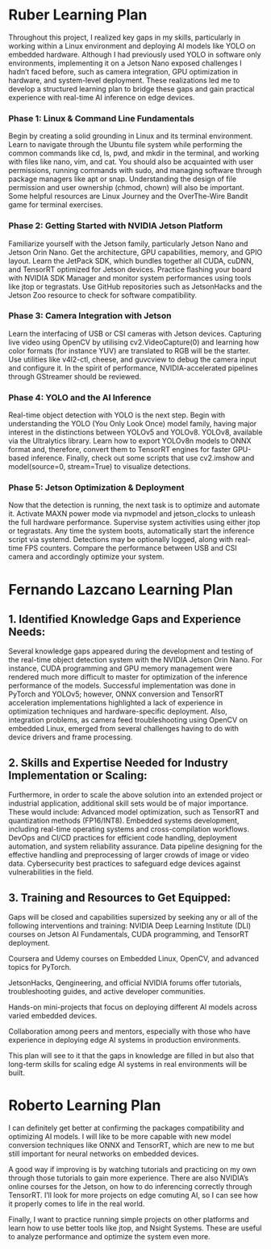 # Ruber Learning Plan

Throughout this project, I realized key gaps in my skills, particularly in working within a Linux environment and deploying AI models like YOLO on embedded hardware. Although I had previously used YOLO in software only environments, implementing it on a Jetson Nano exposed challenges I hadn’t faced before, such as camera integration, GPU optimization in hardware, and system-level deployment. These realizations led me to develop a structured learning plan to bridge these gaps and gain practical experience with real-time AI inference on edge devices.


### Phase 1: Linux & Command Line Fundamentals

Begin by creating a solid grounding in Linux and its terminal environment. Learn to navigate through the Ubuntu file system while performing the common commands like cd, ls, pwd, and mkdir in the terminal,
and working with files like nano, vim, and cat. You should also be acquainted with user permissions, running commands with sudo, and managing software through package managers like apt or snap.
Understanding the design of file permission and user ownership (chmod, chown) will also be important. Some helpful resources are Linux Journey and the OverThe-Wire Bandit game for terminal exercises. 

### Phase 2: Getting Started with NVIDIA Jetson Platform

Familiarize yourself with the Jetson family, particularly Jetson Nano and Jetson Orin Nano. Get the architecture, GPU capabilities, memory, and GPIO layout. Learn the JetPack SDK, which bundles together all CUDA,
cuDNN, and TensorRT optimized for Jetson devices. Practice flashing your board with NVIDIA SDK Manager and monitor system performances using tools like jtop or tegrastats.
Use GitHub repositories such as JetsonHacks and the Jetson Zoo resource to check for software compatibility.

### Phase 3: Camera Integration with Jetson

Learn the interfacing of USB or CSI cameras with Jetson devices. Capturing live video using OpenCV by utilising cv2.VideoCapture(0) and learning how color formats (for instance YUV) are translated to RGB
will be the starter. Use utilities like v4l2-ctl, cheese, and guvcview to debug the camera input and configure it. In the spirit of performance, NVIDIA-accelerated pipelines through GStreamer should be reviewed. 

### Phase 4: YOLO and the AI Inference

Real-time object detection with YOLO is the next step. Begin with understanding the YOLO (You Only Look Once) model family, having major interest in the distinctions between YOLOv5 and YOLOv8. YOLOv8,
available via the Ultralytics library. Learn how to export YOLOv8n models to ONNX format and, therefore, convert them to TensorRT engines 
for faster GPU-based inference. Finally, check out some scripts that use cv2.imshow and model(source=0, stream=True) to visualize detections.

### Phase 5: Jetson Optimization & Deployment

Now that the detection is running, the next task is to optimize and automate it. Activate MAXN power mode via nvpmodel and jetson_clocks to unleash the full hardware performance. Supervise system activities
using either jtop or tegrastats. Any time the system boots, automatically start the inference script via systemd. Detections may be optionally logged, along with real-time FPS counters. Compare the performance 
between USB and CSI camera and accordingly optimize your system.

# Fernando Lazcano Learning Plan

## 1. Identified Knowledge Gaps and Experience Needs:
Several knowledge gaps appeared during the development and testing of the real-time object detection system with the NVIDIA Jetson Orin Nano. For instance, CUDA programming and GPU memory management were rendered much more difficult to master for optimization of the inference performance of the models. Successful implementation was done in PyTorch and YOLOv5; however, ONNX conversion and TensorRT acceleration implementations highlighted a lack of experience in optimization techniques and hardware-specific deployment. Also, integration problems, as camera feed troubleshooting using OpenCV on embedded Linux, emerged from several challenges having to do with device drivers and frame processing.

## 2. Skills and Expertise Needed for Industry Implementation or Scaling:
Furthermore, in order to scale the above solution into an extended project or industrial application, additional skill sets would be of major importance. These would include:
Advanced model optimization, such as TensorRT and quantization methods (FP16/INT8).
Embedded systems development, including real-time operating systems and cross-compilation workflows.
DevOps and CI/CD practices for efficient code handling, deployment automation, and system reliability assurance.
Data pipeline designing for the effective handling and preprocessing of larger crowds of image or video data.
Cybersecurity best practices to safeguard edge devices against vulnerabilities in the field.

## 3. Training and Resources to Get Equipped:
Gaps will be closed and capabilities supersized by seeking any or all of the following interventions and training: NVIDIA Deep Learning Institute (DLI) courses on Jetson AI Fundamentals, CUDA programming, and TensorRT deployment. 

Coursera and Udemy courses on Embedded Linux, OpenCV, and advanced topics for PyTorch.

JetsonHacks, Qengineering, and official NVIDIA forums offer tutorials, troubleshooting guides, and active developer communities. 

Hands-on mini-projects that focus on deploying different AI models across varied embedded devices.

Collaboration among peers and mentors, especially with those who have experience in deploying edge AI systems in production environments. 

This plan will see to it that the gaps in knowledge are filled in but also that long-term skills for scaling edge AI systems in real environments will be built.

# Roberto Learning Plan

I can definitely get better at confirming the packages compatibility and optimizing AI models. 
I will like to be more capable with new model conversion techniques like ONNX and TensorRT,
which are new to me but still important for neural networks on embedded devices.

A good way if improving is by watching tutorials and practicing on my own through those tutorials
to gain more experience. There are also NVIDIA’s online courses for the Jetson, on how to do inferencing correctly
through TensorRT. I’ll look for more projects on edge comuting AI, so I can see how it properly
comes to life in the real world.

Finally, I want to practice running simple projects on other platforms and learn how to use better
tools like jtop, and Nsight Systems. These are useful to analyze performance 
and optimize the system even more.

